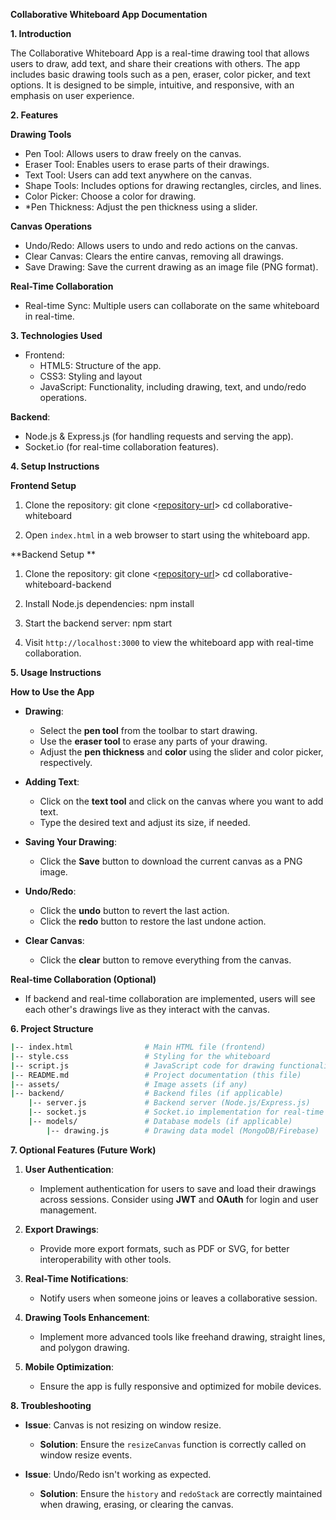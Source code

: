 **Collaborative Whiteboard App Documentation**

**1. Introduction**

The Collaborative Whiteboard App is a real-time drawing tool that allows users to draw, add text, and share their creations with others. The app includes basic drawing tools such as a pen, eraser, color picker, and text options. It is designed to be simple, intuitive, and responsive, with an emphasis on user experience.

**2. Features**

**Drawing Tools**
- Pen Tool: Allows users to draw freely on the canvas.
- Eraser Tool: Enables users to erase parts of their drawings.
- Text Tool: Users can add text anywhere on the canvas.
- Shape Tools: Includes options for drawing rectangles, circles, and lines.
- Color Picker: Choose a color for drawing.
- *Pen Thickness: Adjust the pen thickness using a slider.
  
**Canvas Operations**
- Undo/Redo: Allows users to undo and redo actions on the canvas.
- Clear Canvas: Clears the entire canvas, removing all drawings.
- Save Drawing: Save the current drawing as an image file (PNG format).

**Real-Time Collaboration**
- Real-time Sync: Multiple users can collaborate on the same whiteboard in real-time.
  
**3. Technologies Used**

- Frontend: 
  - HTML5: Structure of the app.
  - CSS3: Styling and layout 
  - JavaScript: Functionality, including drawing, text, and undo/redo operations.
  
**Backend**:
  - Node.js & Express.js (for handling requests and serving the app).
  - Socket.io (for real-time collaboration features).

**4. Setup Instructions**

**Frontend Setup**
1. Clone the repository:
   git clone <[repository-url](https://github.com/YadnyeshUbhad/Collaborative-Whiteboard-App.git)>
   cd collaborative-whiteboard
 
2. Open `index.html` in a web browser to start using the whiteboard app.

**Backend Setup **
1. Clone the repository:
      git clone <[repository-url](https://github.com/YadnyeshUbhad/Collaborative-Whiteboard-App.git)>
   cd collaborative-whiteboard-backend
   
2. Install Node.js dependencies:
   npm install
 
3. Start the backend server:
   npm start
   
4. Visit `http://localhost:3000` to view the whiteboard app with real-time collaboration.

**5. Usage Instructions**

**How to Use the App**
- **Drawing**: 
  - Select the **pen tool** from the toolbar to start drawing.
  - Use the **eraser tool** to erase any parts of your drawing.
  - Adjust the **pen thickness** and **color** using the slider and color picker, respectively.
  
- **Adding Text**:
  - Click on the **text tool** and click on the canvas where you want to add text.
  - Type the desired text and adjust its size, if needed.

- **Saving Your Drawing**:
  - Click the **Save** button to download the current canvas as a PNG image.

- **Undo/Redo**:
  - Click the **undo** button to revert the last action.
  - Click the **redo** button to restore the last undone action.

- **Clear Canvas**:
  - Click the **clear** button to remove everything from the canvas.

**Real-time Collaboration (Optional)**
- If backend and real-time collaboration are implemented, users will see each other's drawings live as they interact with the canvas.

**6. Project Structure**

```bash
|-- index.html                # Main HTML file (frontend)
|-- style.css                 # Styling for the whiteboard
|-- script.js                 # JavaScript code for drawing functionality
|-- README.md                 # Project documentation (this file)
|-- assets/                   # Image assets (if any)
|-- backend/                  # Backend files (if applicable)
    |-- server.js             # Backend server (Node.js/Express.js)
    |-- socket.js             # Socket.io implementation for real-time collaboration
    |-- models/               # Database models (if applicable)
        |-- drawing.js        # Drawing data model (MongoDB/Firebase)
```

 **7. Optional Features (Future Work)**

1. **User Authentication**:
   - Implement authentication for users to save and load their drawings across sessions. Consider using **JWT** and **OAuth** for login and user management.

2. **Export Drawings**:
   - Provide more export formats, such as PDF or SVG, for better interoperability with other tools.

3. **Real-Time Notifications**:
   - Notify users when someone joins or leaves a collaborative session.

4. **Drawing Tools Enhancement**:
   - Implement more advanced tools like freehand drawing, straight lines, and polygon drawing.

5. **Mobile Optimization**:
   - Ensure the app is fully responsive and optimized for mobile devices.

 **8. Troubleshooting**

- **Issue**: Canvas is not resizing on window resize.
  - **Solution**: Ensure the `resizeCanvas` function is correctly called on window resize events.

- **Issue**: Undo/Redo isn't working as expected.
  - **Solution**: Ensure the `history` and `redoStack` are correctly maintained when drawing, erasing, or clearing the canvas.
